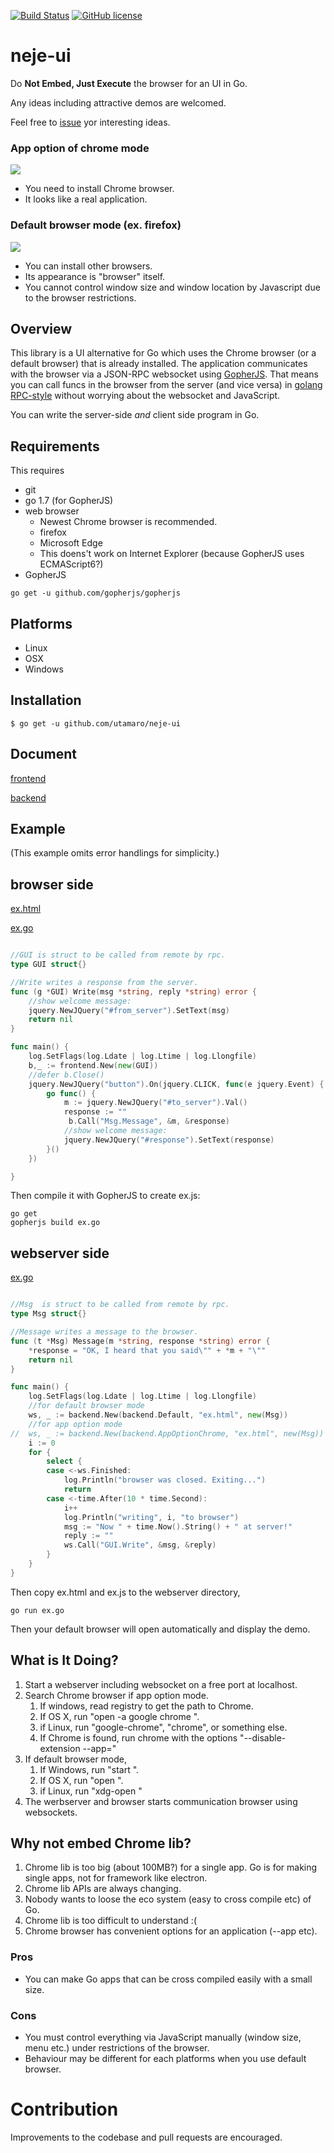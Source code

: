 [![Build Status](https://travis-ci.org/utamaro/neje-ui.svg?branch=master)](https://travis-ci.org/utamaro/neje-ui)
[![GitHub license](https://img.shields.io/badge/license-MIT-blue.svg)](https://raw.githubusercontent.com/utamaro/neje-ui/master/LICENSE)


# neje-ui

Do **Not Embed, Just Execute** the browser for an UI in Go.

Any ideas including attractive demos are welcomed.

Feel free to [issue](https://github.com/utamaro/neje-ui/issues) yor interesting ideas.

### App option of chrome mode 
![](http://imgur.com/2TSlOIp.gif)

* You need to install Chrome browser.
* It looks like a real application.

### Default browser mode (ex. firefox) 
![](http://i.imgur.com/CbDrwWr.gif)

* You can install other browsers.
* Its appearance is "browser" itself. 
* You cannot control window size and window location by Javascript due to the  browser restrictions.

## Overview

This library is a UI alternative for Go which uses the Chrome browser (or a default browser) that is already installed. 
The application communicates with the browser via a JSON-RPC websocket using [GopherJS](https://github.com/gopherjs/gopherjs).
 That means you can call funcs in the browser from the server (and vice versa) in [golang RPC-style](https://golang.org/pkg/net/rpc/) 
without worrying about the websocket and JavaScript.

You can write the server-side *and* client side program in Go.

## Requirements

This requires

* git
* go 1.7 (for GopherJS)
* web browser
	* Newest Chrome browser is recommended.
	* firefox
	* Microsoft Edge
	* This doens't work on Internet Explorer (because GopherJS uses ECMAScript6?) 
* GopherJS

```
go get -u github.com/gopherjs/gopherjs
```

## Platforms

* Linux
* OSX
* Windows

## Installation

    $ go get -u github.com/utamaro/neje-ui

## Document

[frontend](https://godoc.org/github.com/utamaro/neje-ui/frontend)

[backend](https://godoc.org/github.com/utamaro/neje-ui/backend)


## Example
(This example omits error handlings for simplicity.)

## browser side

[ex.html](https://github.com/utamaro/neje-ui/blob/master/example/frontend/ex.html)

[ex.go](https://github.com/utamaro/neje-ui/blob/master/example/backend/ex.go)

```go

//GUI is struct to be called from remote by rpc.
type GUI struct{}

//Write writes a response from the server.
func (g *GUI) Write(msg *string, reply *string) error {
	//show welcome message:
	jquery.NewJQuery("#from_server").SetText(msg)
	return nil
}

func main() {
	log.SetFlags(log.Ldate | log.Ltime | log.Llongfile)
	b,_ := frontend.New(new(GUI))
	//defer b.Close()
	jquery.NewJQuery("button").On(jquery.CLICK, func(e jquery.Event) {
		go func() {
			m := jquery.NewJQuery("#to_server").Val()
			response := ""
			 b.Call("Msg.Message", &m, &response)
			//show welcome message:
			jquery.NewJQuery("#response").SetText(response)
		}()
	})

}

```

Then compile it with GopherJS to create ex.js:

```
go get  
gopherjs build ex.go
```

## webserver side

[ex.go](https://github.com/utamaro/neje-ui/blob/master/example/webserver/ex.go)

```go

//Msg  is struct to be called from remote by rpc.
type Msg struct{}

//Message writes a message to the browser.
func (t *Msg) Message(m *string, response *string) error {
	*response = "OK, I heard that you said\"" + *m + "\""
	return nil
}

func main() {
	log.SetFlags(log.Ldate | log.Ltime | log.Llongfile)
	//for default browser mode
	ws, _ := backend.New(backend.Default, "ex.html", new(Msg))
	//for app option mode
//	ws, _ := backend.New(backend.AppOptionChrome, "ex.html", new(Msg))
	i := 0
	for {
		select {
		case <-ws.Finished:
			log.Println("browser was closed. Exiting...")
			return
		case <-time.After(10 * time.Second):
			i++
			log.Println("writing", i, "to browser")
			msg := "Now " + time.Now().String() + " at server!"
			reply := ""
			ws.Call("GUI.Write", &msg, &reply)
		}
	}
}

```

Then copy ex.html and ex.js to the webserver directory,
```
go run ex.go
```

Then your default browser will open automatically and display the demo.

## What is It Doing?

1. Start a webserver including websocket on a free port at localhost.
1. Search Chrome browser if app option mode.  
	1. If windows, read registry to get the path to Chrome. 
	2. If OS X, run "open -a google chrome ".
    3. if Linux, run "google-chrome", "chrome", or something else.
    1. If Chrome is found, run chrome with the options "--disable-extension --app=<url>"
1. If default browser mode, 
	1. If Windows, run "start <url>". 
	2. If OS X, run "open <url>  ".
    3. if Linux, run "xdg-open <url>"
1. The werbserver and browser starts communication browser using websockets.

## Why not embed Chrome lib?

1. Chrome lib is too big (about 100MB?) for a single app. 
Go is for making single apps, not for framework like electron. 
2. Chrome lib APIs are always changing.
3. Nobody wants to loose the eco system (easy to cross compile etc) of Go.
4. Chrome lib is too difficult to understand :(
5. Chrome browser has convenient options for an application (--app etc).

### Pros
 
 * You can make Go apps that can be cross compiled easily with a small size.

### Cons

* You must control everything via JavaScript manually (window size, menu etc.) under restrictions of the browser.
* Behaviour may be different for each platforms when you use default browser.

# Contribution
Improvements to the codebase and pull requests are encouraged.

